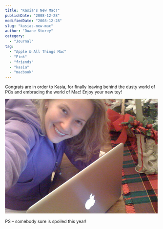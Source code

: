 ```yaml
---
title: "Kasia's New Mac!"
publishDate: "2008-12-28"
modifiedDate: "2008-12-28"
slug: "kasias-new-mac"
author: "Duane Storey"
category:
  - "Journal"
tag:
  - "Apple & All Things Mac"
  - "Fink"
  - "friends"
  - "kasia"
  - "macbook"
---
```


Congrats are in order to Kasia, for finally leaving behind the dusty world of PCs and embracing the world of Mac! Enjoy your new toy!

![Kasia](_images/kasias-new-mac-1.jpg)

PS – somebody sure is spoiled this year!